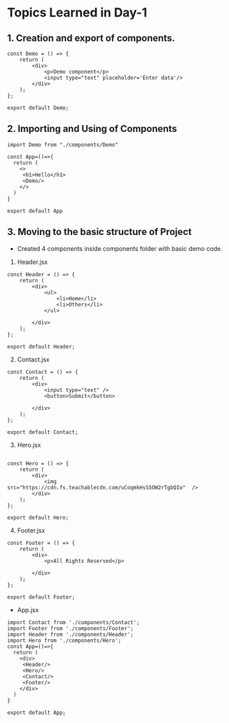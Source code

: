# Topics Learned in Day-1

## 1. Creation and export of components.
```
const Demo = () => {
    return (
        <div>
            <p>Demo component</p>
            <input type="text" placeholder='Enter data'/>
        </div>
    );
};

export default Demo;
```

## 2. Importing and  Using of Components
```
import Demo from "./components/Demo"

const App=()=>{
  return (
    <>
     <h1>Hello</h1>
     <Demo/>
    </>
  )
}

export default App

```


## 3. Moving to the basic structure of Project
- Created 4 components inside components folder with basic demo code.
1. Header.jsx
```
const Header = () => {
    return (
        <div>
            <ul>
                <li>Home</li>
                <li>Others</li>
            </ul>
            
        </div>
    );
};

export default Header;
```
2. Contact.jsx
```
const Contact = () => {
    return (
        <div>
            <input type="text" />
            <button>Submit</button>
            
        </div>
    );
};

export default Contact;
```
3. Hero.jsx 
```

const Hero = () => {
    return (
        <div>
            <img src="https://cdn.fs.teachablecdn.com/uCoqmkHsS5OW2rTgbQIo"  />
        </div>
    );
};

export default Hero;
```
4. Footer.jsx
```
const Footer = () => {
    return (
        <div>
            <p>All Rights Reserved</p>
            
        </div>
    );
};

export default Footer;
```

- App.jsx
```
import Contact from './components/Contact';
import Footer from './components/Footer';
import Header from './components/Header';
import Hero from './components/Hero';
const App=()=>{
  return (
    <div>
     <Header/>
     <Hero/>
     <Contact/>
     <Footer/>
    </div>
  )
}

export default App;
```
